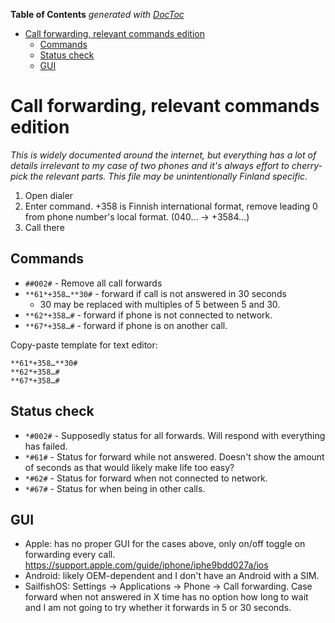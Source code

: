 <!-- START doctoc generated TOC please keep comment here to allow auto update -->
<!-- DON'T EDIT THIS SECTION, INSTEAD RE-RUN doctoc TO UPDATE -->
**Table of Contents**  *generated with [DocToc](https://github.com/thlorenz/doctoc)*

- [Call forwarding, relevant commands edition](#call-forwarding-relevant-commands-edition)
  - [Commands](#commands)
  - [Status check](#status-check)
  - [GUI](#gui)

<!-- END doctoc generated TOC please keep comment here to allow auto update -->

# Call forwarding, relevant commands edition

_This is widely documented around the internet, but everything has a lot
of details irrelevant to my case of two phones and it's always effort to
cherry-pick the relevant parts. This file may be unintentionally Finland
specific._

1. Open dialer
2. Enter command. +358 is Finnish international format, remove leading 0 from
   phone number's local format. (040… → +3584…)
3. Call there

## Commands

- `##002#` - Remove all call forwards
- `**61*+358…**30#` - forward if call is not answered in 30 seconds
  - 30 may be replaced with multiples of 5 between 5 and 30.
- `**62*+358…#` - forward if phone is not connected to network.
- `**67*+358…#` - forward if phone is on another call.

Copy-paste template for text editor:

```
**61*+358…**30#
**62*+358…#
**67*+358…#
```

## Status check

- `*#002#` - Supposedly status for all forwards. Will respond with everything
  has failed.
- `*#61#` - Status for forward while not answered. Doesn't show the amount of seconds as
  that would likely make life too easy?
- `*#62#` - Status for forward when not connected to network.
- `*#67#` - Status for when being in other calls.

## GUI

- Apple: has no proper GUI for the cases above, only on/off toggle on forwarding
  every call. https://support.apple.com/guide/iphone/iphe9bdd027a/ios
- Android: likely OEM-dependent and I don't have an Android with a SIM.
- SailfishOS: Settings → Applications → Phone → Call forwarding. Case forward when
  not answered in X time has no option how long to wait and I am not going to try
  whether it forwards in 5 or 30 seconds.
